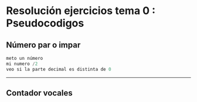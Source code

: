 # Resolución ejercicios tema 0 : Pseudocodigos

## Número par o impar
```python
meto un número
mi numero /2 
veo si la parte decimal es distinta de 0
```
---
## Contador vocales
